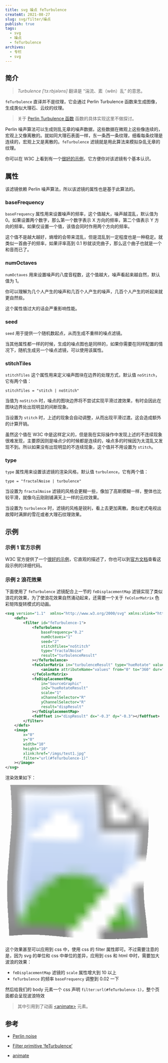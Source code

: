 ```yaml
---
title: svg 噪点 feTurbulence
createAt: 2021-08-27
slug: svg/filter/噪点
publish: true
tags:
  - svg
  - 噪点
  - feTurbulence
archives:
  - 专栏
  - svg
---
```


## 简介

> _Turbulence \[ˈtɜːrbjələns\]_ 翻译是 “湍流、紊（wěn）乱” 的意思。

`feTurbulence` 直译并不是纹理，它会通过 Perlin Turbulence 函数来生成图像，生成类似大理石、云纹的纹理。

> 关于 [Perlin Turbulence 函数][1] 函数的具体实现这里不做探讨。

Perlin 噪声算法可以生成则乱无章的噪声数据，这些数据在微观上这些像连续的，宏观上又像离散的。就如同大理石表面一样，东一条西一条纹理，细看每条纹理是连续的，宏观上又是离散的。`feTurbulence` 滤镜就是用此算法来模拟杂乱无章的纹理。

你可以在 W3C 上看到有一个[很好的示例][o1]，它方便你对该滤镜有个基本认识。

## 属性

该滤镜依赖 Perlin 噪声算法，所以该滤镜的属性也是基于此算法的。

### baseFrequency

`baseFrequency` 属性用来设置噪声的频率，这个值越大，噪声越混乱，默认值为 0。如果设置两个数字，那么第一个数字表示 X 方向的频率，第二个值表示 Y 方向的频率。如果仅设置一个值，该值会同时作用两个方向的频率。

这个值不是越大越好，熵增的会带来混乱，但是混乱到一定程度也是一种稳定。就类似一首曲子的频率，如果评率高到 0.1 秒就谈完曲子，那么这个曲子也就是一个和音而已了。

### numOctaves

`numOctaves` 用来设置噪声的八度音程数，这个值越大，噪声看起来越自然，默认值为 1。

你可以理解为几个人产生的噪声和几百个人产生的噪声，几百个人产生的听起来就更自然些。

这个属性值过大的话会严重影响性能。

### seed

`seed` 用于提供一个随机数起点，从而生成不重样的噪点滤镜。

当其他属性都一样的时候，生成的噪点图也是同样的，如果你需要在同样配置的情况下，随机生成另一个噪点滤镜，可以使用该属性。

### stitchTiles

`stitchTiles` 这个属性用来定义噪声图块在边界的处理方式，默认值 `noStitch`，它有两个值：

```
stitchTiles = "stitch | noStitch"
```

当值为 `noStitch` 时，噪点的图块边界将不尝试实现平滑过渡效果，有时会因此在图块边界处出现明显的间断现象。

当设置为 `stitch` 时，上述的现象会自动调整，从而出现平滑过渡。这会造成额外的计算开销。

虽然这个值在 W3C 中是这样定义的，但是我在实际操作中发现上述的不连续现象很难发现，主要原因则是噪点少的时候都是连续的，噪点多的时候因为太混乱又发现不到。所以如果没有出现明显的不连续现象，这个值并不用设置为 `stitch`。

### type

`type` 属性用来设置该滤镜的渲染风格，默认值 `turbulence`，它有两个值：

```
type = "fractalNoise | turbulence"
```

当设置为 `fractalNoise` 滤镜的风格会更糊一些，像加了高斯模糊一样，整体也比较平滑，就像乌云刚刚铺满天上一样的云纹效果。

当设置为 `turbulence` 时，滤镜的风格是锐利，看上去更加离散。类似老式电视出故障时满屏的雪花或者大理石纹理效果。

## 示例

### 示例 1 官方示例

W3C 官方提供了一个[很好的示例][o1]，它直观的描述了，你也可以到[官方文档][2]查看这段示例的详细代码。

### 示例 2 浪花效果

下面使用了 `feTurbulence` 滤镜配合上一节的 `feDisplacementMap` 滤镜实现了类似浪花的效果，为了使浪花效果自然涌动起来，还需要一个关于 `feColorMatrix` 色彩矩阵旋转模式的动画。

```xml
<svg version="1.1"  xmlns="http://www.w3.org/2000/svg" xmlns:xlink="http://www.w3.org/1999/xlink"  width="500" height="500" viewBox="0 0 10 10">
	<defs>
		<filter id="feTurbulence-1">
			<feTurbulence
				baseFrequency="0.2"
				numOctaves="1"
				seed="2"
				stitchTiles="noStitch"
				type="fractalNoise"
				result="turbulenceResult"
			></feTurbulence>
			<feColorMatrix in="turbulenceResult" type="hueRotate" values="0" result="hueRotateResult">
				<animate attributeName="values" from="0" to="360" dur="3s" repeatCount="indefinite" />
			</feColorMatrix>
			<feDisplacementMap
				in="SourceGraphic"
				in2="hueRotateResult"
				scale="1"
				xChannelSelector="R"
				yChannelSelector="R"
				result="dispResult"
			></feDisplacementMap>
			<feOffset in="dispResult" dx="-0.3" dy="-0.3"></feOffset>
		</filter>
	</defs>
	<image
		x="0"
		y="0"
		width="10"
		height="10"
		xlink:href="/imgs/test1.jpg"
		filter="url(#feTurbulence-1)"
	></image>
</svg>
```

渲染效果如下：

<svg version="1.1"  xmlns="http://www.w3.org/2000/svg" xmlns:xlink="http://www.w3.org/1999/xlink"  width="500" height="500" viewBox="0 0 10 10">
	<defs>
		<filter id="feTurbulence-1">
			<feTurbulence
				baseFrequency="0.2"
				numOctaves="1"
				seed="2"
				stitchTiles="noStitch"
				type="fractalNoise"
				result="turbulenceResult"
			></feTurbulence>
			<feColorMatrix in="turbulenceResult" type="hueRotate" values="0" result="hueRotateResult">
				<animate attributeName="values" from="0" to="360" dur="3s" repeatCount="indefinite" />
			</feColorMatrix>
			<feDisplacementMap
				in="SourceGraphic"
				in2="hueRotateResult"
				scale="1"
				xChannelSelector="R"
				yChannelSelector="R"
				result="dispResult"
			></feDisplacementMap>
			<feOffset in="dispResult" dx="-0.3" dy="-0.3"></feOffset>
		</filter>
	</defs>
	<image
		x="0"
		y="0"
		width="10"
		height="10"
		xlink:href="/imgs/test1.jpg"
		filter="url(#feTurbulence-1)"
	></image>
</svg>

这个效果甚至可以应用到 css 中，使用 css 的 filter 属性即可。不过需要注意的是，因为 svg 的单位和 css 中单位的差异，应用到 css 和 html 中时，需要加大波浪的效果：

- `feDisplacementMap` 滤镜的 `scale` 属性增大到 10 以上
- `feTurbulence` 的频率 `baseFrequency` 调整到 0.02 一下

然后给我们的 body 元素一个 css 声明 `filter:url(#feTurbulence-1)`，整个页面都会呈现波浪特效

> 其中引用到了动画 [\<animate\>][3] 元素。

## 参考

- [Perlin noise][1]

- [Filter primitive ‘feTurbulence’][2]

- [animate][3]

[1]: https://en.wikipedia.org/wiki/Perlin_noise
[2]: https://www.w3.org/TR/SVG11/filters.html#feTurbulenceElement
[3]: https://developer.mozilla.org/zh-CN/docs/Web/SVG/Element/animate
[o1]: https://www.w3.org/TR/SVG11/images/filters/feTurbulence.svg
